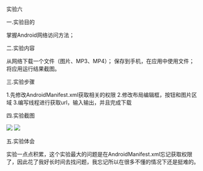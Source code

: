 实验六

一.实验目的

掌握Android网络访问方法；

二.实验内容

从网络下载一个文件（图片、MP3、MP4）；
保存到手机，在应用中使用文件；
将应用运行结果截图。

三.实验步骤

1.先修改AndroidManifest.xml获取相关的权限
2.修改布局编辑框，按钮和图片区域 
3.编写线程进行获取url，输入输出，并且完成下载

四.实验截图

![](https://raw.githubusercontent.com/IsMyLucas/android-labs-2018/master/Soft1612070501328/%E5%AE%9E%E9%AA%8C6%E6%88%AA%E5%9B%BE1.png)
![](https://raw.githubusercontent.com/IsMyLucas/android-labs-2018/master/Soft1612070501328/%E5%AE%9E%E9%AA%8C6%E6%88%AA%E5%9B%BE2.png)

五.实验体会

实验一点点积累，这个实验最大的问题是在AndroidManifest.xml忘记获取权限了，因此花了我好长时间去找问题，我忘记所以在很多不懂的情况下还是挺难的。
